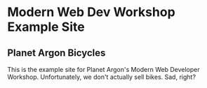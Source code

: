 # Modern Web Dev Workshop Example Site

## Planet Argon Bicycles

This is the example site for Planet Argon's Modern Web Developer Workshop. Unfortunately, we don't actually sell bikes. Sad, right?
